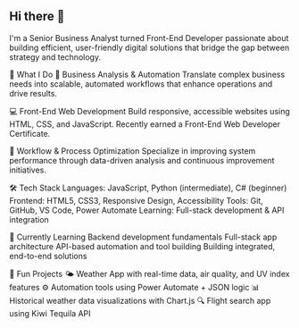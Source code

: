 ## Hi there 👋
I'm a Senior Business Analyst turned Front-End Developer passionate about building efficient, user-friendly digital solutions that bridge the gap between strategy and technology.

🚀 What I Do
🧠 Business Analysis & Automation
Translate complex business needs into scalable, automated workflows that enhance operations and drive results.

💻 Front-End Web Development
Build responsive, accessible websites using HTML, CSS, and JavaScript. Recently earned a Front-End Web Developer Certificate.

🔁 Workflow & Process Optimization
Specialize in improving system performance through data-driven analysis and continuous improvement initiatives.

🛠️ Tech Stack
Languages: JavaScript, Python (intermediate), C# (beginner)
Frontend: HTML5, CSS3, Responsive Design, Accessibility
Tools: Git, GitHub, VS Code, Power Automate
Learning: Full-stack development & API integration

🌱 Currently Learning
Backend development fundamentals
Full-stack app architecture
API-based automation and tool building
Building integrated, end-to-end solutions

🧩 Fun Projects
🌤️ Weather App with real-time data, air quality, and UV index features
⚙️ Automation tools using Power Automate + JSON logic
📊 Historical weather data visualizations with Chart.js
🔍 Flight search app using Kiwi Tequila API


<!--
**clane83/clane83** is a ✨ _special_ ✨ repository because its `README.md` (this file) appears on your GitHub profile.

Here are some ideas to get you started:

- 🔭 I’m currently working on ...
- 🌱 I’m currently learning ...
- 👯 I’m looking to collaborate on ...
- 🤔 I’m looking for help with ...
- 💬 Ask me about ...
- 📫 How to reach me: ...
- 😄 Pronouns: ...
- ⚡ Fun fact: ...
-->
